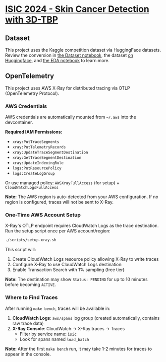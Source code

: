 # [ISIC 2024 - Skin Cancer Detection with 3D-TBP](https://www.kaggle.com/competitions/isic-2024-challenge)

## Dataset

This project uses the Kaggle competition dataset via HuggingFace datasets. Review the conversion in [the Dataset notebook](nbs/dataset.ipynb), the dataset [on Huggingface](https://huggingface.co/datasets/mrbrobot/isic-2024), and [the EDA notebook](nbs/eda.ipynb) to learn more.

## OpenTelemetry

This project uses AWS X-Ray for distributed tracing via OTLP (OpenTelemetry Protocol).

### AWS Credentials

AWS credentials are automatically mounted from `~/.aws` into the devcontainer.

**Required IAM Permissions:**

- `xray:PutTraceSegments`
- `xray:PutTelemetryRecords`
- `xray:UpdateTraceSegmentDestination`
- `xray:GetTraceSegmentDestination`
- `xray:UpdateIndexingRule`
- `logs:PutResourcePolicy`
- `logs:CreateLogGroup`

Or use managed policy: `AWSXrayFullAccess` (for setup) + `CloudWatchLogsFullAccess`

**Note:** The AWS region is auto-detected from your AWS configuration. If no region is configured, traces will not be sent to X-Ray.

### One-Time AWS Account Setup

X-Ray's OTLP endpoint requires CloudWatch Logs as the trace destination. Run the setup script once per AWS account/region:

```bash
./scripts/setup-xray.sh
```

This script will:

1. Create CloudWatch Logs resource policy allowing X-Ray to write traces
2. Configure X-Ray to use CloudWatch Logs destination
3. Enable Transaction Search with 1% sampling (free tier)

**Note**: The destination may show `Status: PENDING` for up to 10 minutes before becoming `ACTIVE`.

### Where to Find Traces

After running `make bench`, traces will be available in:

1. **CloudWatch Logs**: `aws/spans` log group (created automatically, contains raw trace data)
2. **X-Ray Console**: CloudWatch → X-Ray traces → Traces
   - Filter by service name: `isic`
   - Look for spans named `load_batch`

**Note**: After the first `make bench` run, it may take 1-2 minutes for traces to appear in the console.
